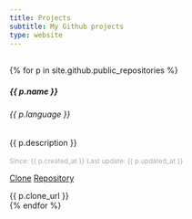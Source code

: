 ```yaml
---
title: Projects
subtitle: My Github projects
type: website
---
```

<br>

<div class="card-columns">
{% for p in site.github.public_repositories %}
	<div class="card mb-3 text-white bg-dark h-100"> <!--  style="max-width: 540px;" -->
		<div class="row no-gutters">
			<div class="card-body">
				<h5 class="card-title">{{ p.name }}</h5>
				<h6 class="card-subtitle mb-2 text-muted">{{ p.language }}</h6>
				<p class="card-text">{{ p.description }}</p>
				<p class="card-text">
					<small class="text-muted" style="color: #aaaaaa;">Since: {{ p.created_at }}</small>
					<small class="text-muted" style="color: #aaaaaa;">Last update: {{ p.updated_at }}</small>
				</p>
				<p>
					<a class="btn btn-secondary" data-toggle="collapse" href="#collapse{{ p.id }}" role="button" aria-expanded="false" aria-controls="collapse{{ p.id }}">Clone</a>
					<a href="{{ p.html_url }}" class="btn btn-secondary" target="_blank">Repository</a>
				</p>
				<div class="collapse" id="collapse{{ p.id }}">
					<div class="card card-body">
						{{ p.clone_url }}
					</div>
				</div>
			</div>
		</div>
	</div>
{% endfor %}
</div>